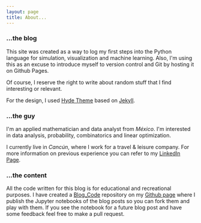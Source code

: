 ```yaml
---
layout: page
title: About...
---
```


### ...the blog
This site was created as a way to log my first steps into the Python language for simulation, visualization and machine learning. Also, I'm using this as an excuse to introduce myself to version control and Git by hosting it on Github Pages.

Of course, I reserve the right to write about random stuff that I find interesting or relevant.

For the design, I used [Hyde Theme](http://mdo.github.io/hyde) based on [Jekyll](http://jekyllrb.com).

### ...the guy
I'm an applied mathematician and data analyst from *México*. I'm interested in data analysis, probability, combinatorics and linear optimization. 

I currently live in *Cancún*, where I work for a travel & leisure company. For more information on previous experience you can refer to my [LinkedIn Page](https://www.linkedin.com/in/isimonin).

### ...the content
All the code written for this blog is for educational and recreational purposes. I have created a [Blog_Code](https://github.com/eardil/Blog_Code) repository on my [Github page](https://github.com/eardil) where I publish the Jupyter notebooks of the blog posts so you can fork them and play with them. If you see the notebook for a future blog post and have some feedback feel free to make a pull request.